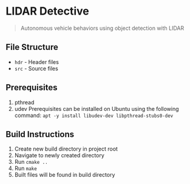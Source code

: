 # LIDAR Detective

> Autonomous vehicle behaviors using object detection with LIDAR

## File Structure
* `hdr` - Header files
* `src` - Source files

## Prerequisites
1. pthread
2. udev
Prerequisites can be installed on Ubuntu using the following command:
`apt -y install libudev-dev libpthread-stubs0-dev`

## Build Instructions
1. Create new build directory in project root
2. Navigate to newly created directory
3. Run `cmake ..`
4. Run `make`
5. Built files will be found in build directory
